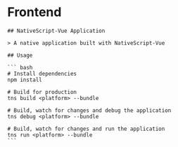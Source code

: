 # Frontend
    ## NativeScript-Vue Application

    > A native application built with NativeScript-Vue

    ## Usage

    ``` bash
    # Install dependencies
    npm install

    # Build for production
    tns build <platform> --bundle

    # Build, watch for changes and debug the application
    tns debug <platform> --bundle

    # Build, watch for changes and run the application
    tns run <platform> --bundle
    ```
